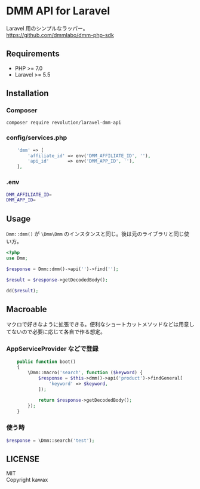 # DMM API for Laravel

Laravel 用のシンプルなラッパー。  
https://github.com/dmmlabo/dmm-php-sdk

## Requirements
- PHP >= 7.0
- Laravel >= 5.5

## Installation

### Composer
```
composer require revolution/laravel-dmm-api
```

### config/services.php
```php
    'dmm' => [
        'affiliate_id' => env('DMM_AFFILIATE_ID', ''),
        'api_id'       => env('DMM_APP_ID', ''),
    ],
```

### .env
```bash
DMM_AFFILIATE_ID=
DMM_APP_ID=
```

## Usage

`Dmm::dmm()` が `\Dmm\Dmm` のインスタンスと同じ。後は元のライブラリと同じ使い方。

```php
<?php
use Dmm;

$response = Dmm::dmm()->api('')->find('');

$result = $response->getDecodedBody();

dd($result);
```

## Macroable

マクロで好きなように拡張できる。便利なショートカットメソッドなどは用意してないので必要に応じて各自で作る想定。

### AppServiceProvider などで登録

```php
    public function boot()
    {
        \Dmm::macro('search', function ($keyword) {
            $response = $this->dmm()->api('product')->findGeneral[
                'keyword' => $keyword,
            ]);

            return $response->getDecodedBody();
        });
    }
```

### 使う時
```php
$response = \Dmm::search('test');
```

## LICENSE
MIT  
Copyright kawax
